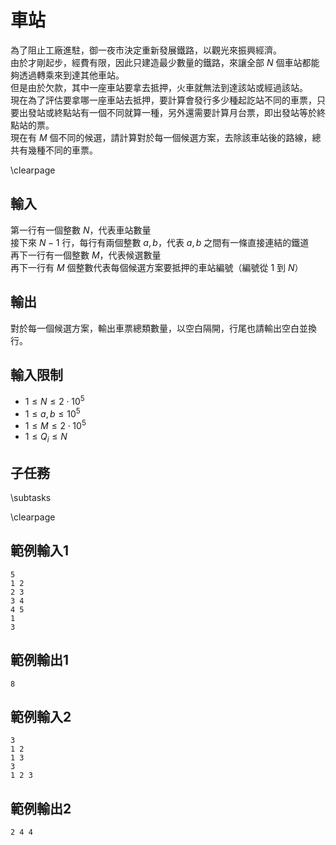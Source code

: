 # 車站

為了阻止工廠進駐，御一夜市決定重新發展鐵路，以觀光來振興經濟。  
由於才剛起步，經費有限，因此只建造最少數量的鐵路，來讓全部 $N$ 個車站都能夠透過轉乘來到達其他車站。  
但是由於欠款，其中一座車站要拿去抵押，火車就無法到達該站或經過該站。  
現在為了評估要拿哪一座車站去抵押，要計算會發行多少種起訖站不同的車票，只要出發站或終點站有一個不同就算一種，另外還需要計算月台票，即出發站等於終點站的票。  
現在有 $M$ 個不同的候選，請計算對於每一個候選方案，去除該車站後的路線，總共有幾種不同的車票。  

\clearpage

## 輸入
第一行有一個整數 $N$，代表車站數量  
接下來 $N - 1$ 行，每行有兩個整數 $a, b$，代表 $a, b$ 之間有一條直接連結的鐵道  
再下一行有一個整數 $M$，代表候選數量  
再下一行有 $M$ 個整數代表每個候選方案要抵押的車站編號（編號從 $1$ 到 $N$）  

## 輸出
對於每一個候選方案，輸出車票總類數量，以空白隔開，行尾也請輸出空白並換行。  

## 輸入限制
- $1 \le N \le 2 \cdot 10^5$
- $1 \le a, b \le 10^5$
- $1 \le M \le 2 \cdot 10^5$
- $1 \le Q_i \le N$

## 子任務
\subtasks

\clearpage

## 範例輸入1
```
5
1 2
2 3
3 4
4 5
1
3
```

## 範例輸出1
```
8
```

## 範例輸入2
```
3
1 2
1 3
3
1 2 3
```

## 範例輸出2
```
2 4 4
```
